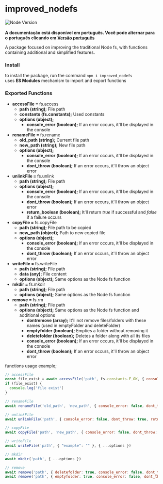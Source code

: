 # improved_nodefs # 
![Node Version](https://img.shields.io/badge/node-v20.11.1-yellow)
<br/>
<br/>
<b>A documentação está disponível em português. Você pode alternar para o português clicando em [Versão português](README.pt.md)</b>

A package focused on improving the traditional Node fs, with functions containing additional and simplified features.

<h3> Install </h3>
to install the package, run the command <code>npm i improved_nodefs</code>
</br>
uses <b>ES Modules</b> mechanism to import and export functions

<h3> Exported Functions </h3>

<ul>
  <li><b>accessFile = </b> fs.access
    <ul>
      <li><b>path (string);</b> File path</li>
      <li><b>constants (fs.constants);</b> Used constants</li>
      <li><b>options (object);</b>
        <ul>
          <li><b>console_error (boolean);</b> If an error occurs, it'll be displayed in the console</li>
        </ul>
      </li>
    </ul>
  </li>
  <li><b>renameFile = </b> fs.rename
    <ul>
      <li><b>old_path (string);</b> Current file path</li>
      <li><b>new_path (string);</b> New file path</li>
      <li><b>options (object);</b>
        <ul>
          <li><b>console_error (boolean);</b> If an error occurs, it'll be displayed in the console</li>
          <li><b>dont_throw (boolean);</b> If an error occurs, it'll throw an object error</li>
        </ul>
      </li>
    </ul>
  </li>
  <li><b>unlinkFile = </b> fs.unlink
    <ul>
      <li><b>path (string);</b> File path</li>
      <li><b>options (object);</b>
        <ul>
          <li><b>console_error (boolean);</b> If an error occurs, it'll be displayed in the console</li>
          <li><b>dont_throw (boolean);</b> If an error occurs, it'll throw an object error</li>
          <li><b>return_boolean (boolean);</b> It'll return <i>true</i> if successful and <i>false</i> if a failure occurs</li>
        </ul>
      </li>
    </ul>
  </li>
  <li><b>copyFile = </b> fs.copyFile
    <ul>
      <li><b>path (string);</b> File path to be copied</li>
      <li><b>new_path (object);</b> Path to new copied file</li>
      <li><b>options (object);</b>
        <ul>
          <li><b>console_error (boolean);</b> If an error occurs, it'll be displayed in the console</li>
          <li><b>dont_throw (boolean);</b> If an error occurs, it'll throw an object error</li>
        </ul>
      </li>
    </ul>
  </li>
  <li><b>writeFile = </b> fs.writeFile
    <ul>
      <li><b>path (string);</b> File path</li>
      <li><b>data (any);</b> File content</li>
      <li><b>options (object);</b> Same options as the Node fs function</li>
    </ul>
  </li>
  <li><b>mkdir = </b> fs.mkdir
    <ul>
      <li><b>path (string);</b> File path</li>
      <li><b>options (object);</b> Same options as the Node fs function</li>
    </ul>
  </li>
  <li><b>remove = </b> fs.rm
    <ul>
      <li><b>path (string);</b> File path</li>
      <li><b>options (object);</b> Same options as the Node fs function and additional options
        <ul>
          <li><b>dontremove (array);</b> It'll not remove files/folders with these names (used in emptyFolder and deleteFolder)</li>
          <li><b>emptyfolder (boolean);</b> Empties a folder without removing it</li>
          <li><b>deletefolder (boolean);</b> Deletes a folder along with all its files</li>
          <li><b>console_error (boolean);</b> If an error occurs, it'll be displayed in the console</li>
          <li><b>dont_throw (boolean);</b> If an error occurs, it'll throw an object error</li>
        </ul>
      </li>
    </ul>
  </li>
</ul>
functions usage example;

```javascript
// accessFile
const file_exist = await accessFile('path', fs.constants.F_OK, { console_error: false })
if (file_exist) {
  console.log('file exist')
}

// renameFile
await renameFile('old_path', 'new_path', { console_error: false, dont_throw: true })

// unlinkFile
await unlinkFile('path', { console_error: false, dont_throw: true, return_boolean: true })

// copyFile
await copyFile('path', 'new_path', { console_error: false, dont_throw: true })

// writeFile
await writeFile('path', { "example": "" }, { ...options })

// mkdir
await mkdir('path', { ...options })

// remove
await remove('path', { deletefolder: true, console_error: false, dont_throw: true })
await remove('path', { emptyfolder: true, console_error: false, dont_throw: true })
```

